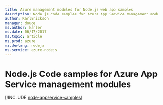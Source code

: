 ```yaml
---
title: Azure management modules for Node.js web app samples
description: Node.js code samples for Azure App Service management modules
author: KarlErickson
manager: douge
ms.author: karler
ms.date: 06/17/2017
ms.topic: article
ms.prod: azure
ms.devlang: nodejs
ms.service: azure-nodejs
---
```


# Node.js Code samples for Azure App Service management modules

[!INCLUDE [node-appservice-samples](includes/appservice-samples.md)]